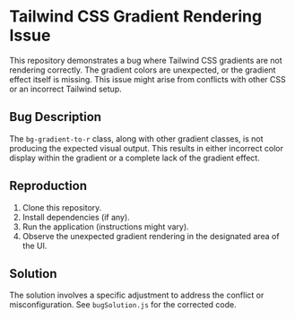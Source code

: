 # Tailwind CSS Gradient Rendering Issue

This repository demonstrates a bug where Tailwind CSS gradients are not rendering correctly. The gradient colors are unexpected, or the gradient effect itself is missing.  This issue might arise from conflicts with other CSS or an incorrect Tailwind setup.

## Bug Description

The `bg-gradient-to-r` class, along with other gradient classes, is not producing the expected visual output. This results in either incorrect color display within the gradient or a complete lack of the gradient effect.

## Reproduction

1. Clone this repository.
2. Install dependencies (if any).
3. Run the application (instructions might vary).
4. Observe the unexpected gradient rendering in the designated area of the UI.

## Solution

The solution involves a specific adjustment to address the conflict or misconfiguration.  See `bugSolution.js` for the corrected code.